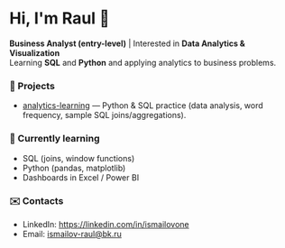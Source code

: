 # Hi, I'm Raul 👋

**Business Analyst (entry-level)** | Interested in **Data Analytics & Visualization**  
Learning **SQL** and **Python** and applying analytics to business problems.

### 🔭 Projects
- [analytics-learning](https://github.com/USERNAME/analytics-learning) — Python & SQL practice (data analysis, word frequency, sample SQL joins/aggregations).

### 🌱 Currently learning
- SQL (joins, window functions)
- Python (pandas, matplotlib)
- Dashboards in Excel / Power BI

### ✉️ Contacts
- LinkedIn: https://linkedin.com/in/ismailovone
- Email: ismailov-raul@bk.ru
